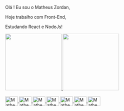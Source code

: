 Olá ! Eu sou o Matheus Zordan,

Hoje trabalho com Front-End, 

Estudando React e NodeJs!

<div>
  <a href="<https://github.com/matheuszordan">
  <img height="180em" src="https://github-readme-stats.vercel.app/api?username=matheuszordan&show_icons=true&theme=dracula@include_all_commits=true&count_private=true"/>
  <img height="180em" src="https://github-readme-stats.vercel.app/api/top-langs/?username=matheuszordan&layout=compact"/>
  
</div>
  
<div style="display: inline_block"><br>
  <img align="center" alt="Matheus-JS" height="30" width="40" src="https://cdn.jsdelivr.net/gh/devicons/devicon/icons/typescript/typescript-original.svg" />
  <img align="center" alt="Matheus-JS" height="30" width="40" src="https://cdn.jsdelivr.net/gh/devicons/devicon/icons/react/react-original.svg" />
  <img align="center" alt="Matheus-JS" height="30" width="40" src="https://cdn.jsdelivr.net/gh/devicons/devicon/icons/nodejs/nodejs-original.svg"/>
  <img align="center" alt="Matheus-JS" height="30" width="40" src="https://cdn.jsdelivr.net/gh/devicons/devicon/icons/javascript/javascript-original.svg"/>
  <img align="center" alt="Matheus-JS" height="30" width="40" src="https://cdn.jsdelivr.net/gh/devicons/devicon/icons/html5/html5-original.svg"/>
  <img align="center" alt="Matheus-JS" height="30" width="40" src="https://cdn.jsdelivr.net/gh/devicons/devicon/icons/css3/css3-original.svg" />
  <img align="center" alt="Matheus-JS" height="30" width="40" src="https://cdn.jsdelivr.net/gh/devicons/devicon/icons/postgresql/postgresql-original.svg" />
  
  </div>
  
  
  
